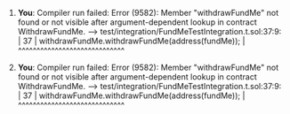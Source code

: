 1. **You**: Compiler run failed:
Error (9582): Member "withdrawFundMe" not found or not visible after argument-dependent lookup in contract WithdrawFundMe.
  --> test/integration/FundMeTestIntegration.t.sol:37:9:
   |
37 |         withdrawFundMe.withdrawFundMe(address(fundMe));
   |         ^^^^^^^^^^^^^^^^^^^^^^^^^^^^^

2. **You**: Compiler run failed:
Error (9582): Member "withdrawFundMe" not found or not visible after argument-dependent lookup in contract WithdrawFundMe.
  --> test/integration/FundMeTestIntegration.t.sol:37:9:
   |
37 |         withdrawFundMe.withdrawFundMe(address(fundMe));
   |         ^^^^^^^^^^^^^^^^^^^^^^^^^^^^^
